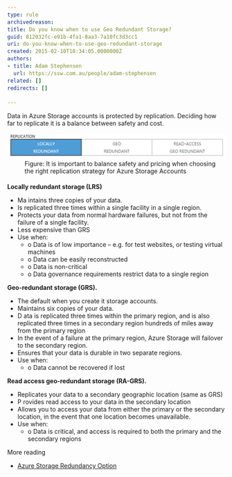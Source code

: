 ```yaml
---
type: rule
archivedreason: 
title: Do you know when to use Geo Redundant Storage?
guid: 812032fc-e91b-4fa1-8aa3-7a10fc3d3cc1
uri: do-you-know-when-to-use-geo-redundant-storage
created: 2015-02-10T18:34:05.0000000Z
authors:
- title: Adam Stephensen
  url: https://ssw.com.au/people/adam-stephensen
related: []
redirects: []

---
```


Data in Azure Storage accounts is protected by replication. Deciding how far to replicate it is a balance between safety and cost.
<dl class="image"><dt><img src="azure-graphic.jpg" alt=""></dt><dd>Figure: It is important to balance safety and pricing when choosing the right replication strategy for Azure Storage Accounts</dd></dl>
<!--endintro-->

#### 

**Locally redundant storage (LRS)**

* Ma  intains three copies of your data.
* Is replicated three times within a single facility in a single region.
* Protects your data from normal hardware failures, but not from the failure of a single facility.
* Less expensive than GRS
* Use when:
    * o Data is of low importance – e.g. for test websites, or testing virtual machines
    * o Data can be easily reconstructed
    * o Data is non-critical
    * o Data governance requirements restrict data to a single region


**Geo-redundant storage (GRS).**

* The default when you create it storage accounts.
* Maintains six copies of your data.
* D  ata is replicated three times within the primary region, and is also replicated three times in a secondary region hundreds of miles away from the primary region
* In the event of a failure at the primary region, Azure Storage will failover to the secondary region.
* Ensures that your data is durable in two separate regions.
* Use when:
    * o Data cannot be recovered if lost

**Read access geo-redundant storage (RA-GRS).**  
* Replicates your data to a secondary geographic location (same as GRS)
* P  rovides read access to your data in the secondary location
* Allows you to access your data from either the primary or the secondary location, in the event that one location becomes unavailable.
* Use when:
    * o Data is critical, and access is required to both the primary and the secondary regions

More reading
* [Azure Storage Redundancy Option](https://msdn.microsoft.com/en-us/library/azure/dn727290.aspx)
